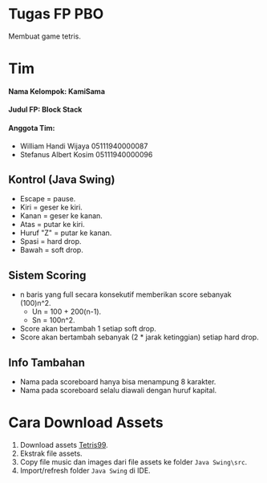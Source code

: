 # Tugas FP PBO
Membuat game tetris.

# Tim
#### Nama Kelompok: KamiSama
#### Judul FP: Block Stack
#### Anggota Tim:
* William Handi Wijaya 05111940000087
* Stefanus Albert Kosim 05111940000096  

## Kontrol (Java Swing)
* Escape = pause.  
* Kiri = geser ke kiri.  
* Kanan = geser ke kanan.  
* Atas = putar ke kiri.  
* Huruf "Z" = putar ke kanan.  
* Spasi = hard drop.  
* Bawah = soft drop.  

## Sistem Scoring
* n baris yang full secara konsekutif memberikan score sebanyak (100)n^2.  
	* Un = 100 + 200(n-1).  
	* Sn = 100n^2.  
* Score akan bertambah 1 setiap soft drop.  
* Score akan bertambah sebanyak (2 * jarak ketinggian) setiap hard drop.  

## Info Tambahan
* Nama pada scoreboard hanya bisa menampung 8 karakter.
* Nama pada scoreboard selalu diawali dengan huruf kapital.

# Cara Download Assets
1. Download assets [Tetris99](https://drive.google.com/file/d/1Suljo33B7DQ7TWR-V7rHMfZzUMnTDup-/view?usp=sharing).
2. Ekstrak file assets.
3. Copy file music dan images dari file assets ke folder `Java Swing\src`.
3. Import/refresh folder `Java Swing` di IDE.
